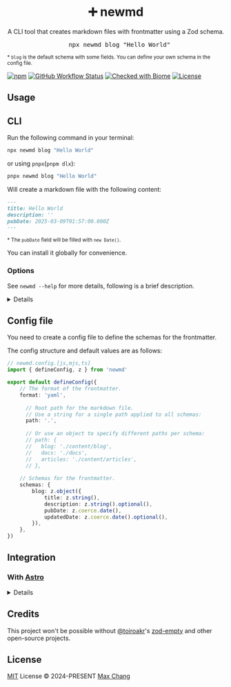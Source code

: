 <h1 align="center">➕ newmd </h1>

<p align="center">A CLI tool that creates markdown files with frontmatter using a Zod schema.</p>

<pre align="center">
  npx newmd blog "Hello World"
</pre>

<sup>\* `blog` is the default schema with some fields. You can define your own schema in the config file.</sup>

[![npm](https://img.shields.io/npm/v/newmd.svg?style=flat-square&color=444)](https://www.npmjs.com/package/newmd)
[![GitHub Workflow Status](https://img.shields.io/github/actions/workflow/status/maxchang3/newmd/ci.yml?style=flat-square&label=CI)](https://github.com/maxchang3/newmd/actions)
[![Checked with Biome](https://img.shields.io/badge/Checked_with-Biome-60a5fa?style=flat-square&logo=biome)](https://biomejs.dev)
[![License](https://img.shields.io/github/license/maxchang3/newmd?style=flat-square)](LICENSE)

## Usage

## CLI

Run the following command in your terminal:

```sh
npx newmd blog "Hello World"
```

or using `pnpx`(`pnpm dlx`):

```sh
pnpx newmd blog "Hello World"
```

Will create a markdown file with the following content:

```md
---
title: Hello World
description: ''
pubDate: 2025-03-09T01:57:00.000Z
---
```

<sup>\* The `pubDate` field will be filled with `new Date()`.</sup>

You can install it globally for convenience.

### Options

See `newmd --help` for more details, following is a brief description.

<details>

```sh
newmd <schemaName> <title>
```

- `--content <value>` Set the content of the markdown file
- `--path <value>` Set the output directory
- `--slug <value>` Set the slug for the filename, if not provided, it will be generated from the slugified title.
- `--cwd <value>` Set the current working directory
- `--toml` Whether to use TOML format for frontmatter, default is `false`
- `--overwrite` Whether to overwrite the existing file, default is `false`

</details>

## Config file

You need to create a config file to define the schemas for the frontmatter.

The config structure and default values are as follows:

```ts
// newmd.config.[js,mjs,ts]
import { defineConfig, z } from 'newmd'

export default defineConfig({
    // The format of the frontmatter.
    format: 'yaml',
    
      // Root path for the markdown file.
      // Use a string for a single path applied to all schemas:
      path: '.',
      
      // Or use an object to specify different paths per schema:
      // path: {
      //   blog: './content/blog',
      //   docs: './docs',
      //   articles: './content/articles',
      // },
    
    // Schemas for the frontmatter.
    schemas: {
        blog: z.object({
            title: z.string(),
            description: z.string().optional(),
            pubDate: z.coerce.date(),
            updatedDate: z.coerce.date().optional(),
        }),
    },
})
```

## Integration

### With [Astro](https://astro.build/)

<details>

Say you have this content config file:

```ts
// src/content.config.ts
import { glob } from 'astro/loaders'
import { defineCollection, z } from 'astro:content'

const blog = defineCollection({
    loader: glob({ pattern: '**/*.md', base: './src/data/blog' }),
    schema: z.object({
        title: z.string(),
        permalink: z.string().optional(),
    }),
})

export const collections = { blog }
```

You can create a newmd config file like this:

```ts
// newmd.config.ts
import { defineConfig, z } from 'newmd'

export default defineConfig({
    // Corresponding to the `base` option in the content config.
    path: './src/data/blog',
    schemas: { // Copy the schema from the content config.
        blog: z.object({
            title: z.string(),
            description: z.string().optional(),
            pubDate: z.coerce.date(),
            updatedDate: z.coerce.date().optional(),
        }),
    },
})
```

Now you can use the same schema to create markdown files with frontmatter by running `npx newmd blog "Hello World"`.

</details>

## Credits

This project won't be possible without [@toiroakr](https://github.com/toiroakr)'s [zod-empty](https://github.com/toiroakr/zod-empty/) and other open-source projects.

## License

[MIT](./LICENSE) License © 2024-PRESENT [Max Chang](https://github.com/maxchang3)
